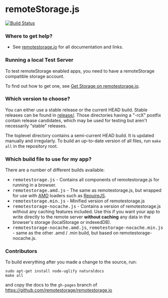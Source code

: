 # remoteStorage.js

[![Build Status](https://secure.travis-ci.org/remotestorage/remotestorage.js.png)](http://travis-ci.org/remotestorage/remotestorage.js)

### Where to get help?

* See [remotestorage.io](http://remotestorage.io/) for all documentation and links.

### Running a local Test Server

To test remoteStorage enabled apps, you need to have a remoteStorage compatible storage account.

To find out how to get one, see [Get Storage on remotestorage.io](http://remotestorage.io/get/).

### Which version to choose?

You can either use a stable release or the current HEAD build. Stable releases can be found in [release/](https://github.com/remotestorage/remotestorage.js/tree/master/release/). Those directories having a "-rcX" postfix contain release candidates, which may be used for testing but aren't necessarily "stable" releases.

The toplevel directory contains a semi-current HEAD build. It is updated manually and irregularly. To build an up-to-date version of all files, run `make all` in the repository root.

### Which build file to use for my app?

There are a number of different builds available:

* <kbd>remotestorage.js</kbd> - Contains all components of remotestorage.js for running in a browser.
* <kbd>remotestorage.amd.js</kbd> - The same as remotestorage.js, but wrapped for use with [AMD](https://en.wikipedia.org/wiki/Asynchronous_module_definition) loaders such as [RequireJS](http://requirejs.org/).
* <kbd>remotestorage.min.js</kbd> - Minified version of remotestorage.js
* <kbd>remotestorage-nocache.js</kbd> - Contains a version of remotestorage.js without any caching features included. Use this if you want your app to write directly to the remote server **without caching** any data in the browser's storage (localStorage or indexedDB).
* <kbd>remotestorage-nocache.amd.js</kbd>, <kbd>remotestorage-nocache.min.js</kbd> - same as the other .amd / .min build, but based on remotestorage-nocache.js.

### Contributors

To build everything after you made a change to the source, run:

    sudo apt-get install node-uglify naturaldocs
    make all

and copy the docs to the `gh-pages` branch of https://github.com/remotestorage/remotestorage.io
